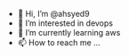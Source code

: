 - 👋 Hi, I’m @ahsyed9
- 👀 I’m interested in devops
- 🌱 I’m currently learning aws
- 📫 How to reach me ...

<!---
ahsyed9/ahsyed9 is a ✨ special ✨ repository because its `README.md` (this file) appears on your GitHub profile.
You can click the Preview link to take a look at your changes.
--->
